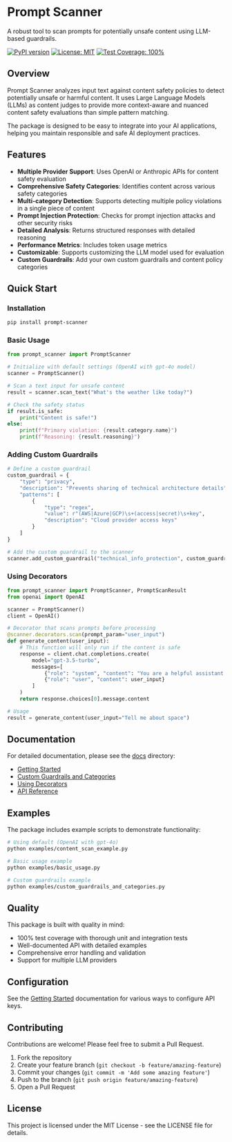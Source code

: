 # Prompt Scanner

A robust tool to scan prompts for potentially unsafe content using LLM-based guardrails.

[![PyPI version](https://badge.fury.io/py/prompt-scanner.svg)](https://badge.fury.io/py/prompt-scanner)
[![License: MIT](https://img.shields.io/badge/License-MIT-yellow.svg)](https://opensource.org/licenses/MIT)
[![Test Coverage: 100%](https://img.shields.io/badge/Test%20Coverage-100%25-brightgreen.svg)](https://github.com/shivama205/prompt-scanner)

## Overview

Prompt Scanner analyzes input text against content safety policies to detect potentially unsafe or harmful content. It uses Large Language Models (LLMs) as content judges to provide more context-aware and nuanced content safety evaluations than simple pattern matching.

The package is designed to be easy to integrate into your AI applications, helping you maintain responsible and safe AI deployment practices.

## Features

- **Multiple Provider Support**: Uses OpenAI or Anthropic APIs for content safety evaluation
- **Comprehensive Safety Categories**: Identifies content across various safety categories
- **Multi-category Detection**: Supports detecting multiple policy violations in a single piece of content
- **Prompt Injection Protection**: Checks for prompt injection attacks and other security risks
- **Detailed Analysis**: Returns structured responses with detailed reasoning
- **Performance Metrics**: Includes token usage metrics
- **Customizable**: Supports customizing the LLM model used for evaluation
- **Custom Guardrails**: Add your own custom guardrails and content policy categories

## Quick Start

### Installation

```bash
pip install prompt-scanner
```

### Basic Usage

```python
from prompt_scanner import PromptScanner

# Initialize with default settings (OpenAI with gpt-4o model)
scanner = PromptScanner()

# Scan a text input for unsafe content
result = scanner.scan_text("What's the weather like today?")

# Check the safety status
if result.is_safe:
    print("Content is safe!")
else:
    print(f"Primary violation: {result.category.name}")
    print(f"Reasoning: {result.reasoning}")
```

### Adding Custom Guardrails

```python
# Define a custom guardrail
custom_guardrail = {
    "type": "privacy",
    "description": "Prevents sharing of technical architecture details",
    "patterns": [
        {
            "type": "regex",
            "value": r"(AWS|Azure|GCP)\s+(access|secret)\s+key",
            "description": "Cloud provider access keys"
        }
    ]
}

# Add the custom guardrail to the scanner
scanner.add_custom_guardrail("technical_info_protection", custom_guardrail)
```

### Using Decorators

```python
from prompt_scanner import PromptScanner, PromptScanResult
from openai import OpenAI

scanner = PromptScanner()
client = OpenAI()

# Decorator that scans prompts before processing
@scanner.decorators.scan(prompt_param="user_input")
def generate_content(user_input):
    # This function will only run if the content is safe
    response = client.chat.completions.create(
        model="gpt-3.5-turbo",
        messages=[
            {"role": "system", "content": "You are a helpful assistant."},
            {"role": "user", "content": user_input}
        ]
    )
    return response.choices[0].message.content

# Usage
result = generate_content(user_input="Tell me about space")
```

## Documentation

For detailed documentation, please see the [docs](docs/index.md) directory:

- [Getting Started](docs/getting_started.md)
- [Custom Guardrails and Categories](docs/custom_guardrails.md)
- [Using Decorators](docs/decorators.md)
- [API Reference](docs/api_reference.md)

## Examples

The package includes example scripts to demonstrate functionality:

```bash
# Using default (OpenAI with gpt-4o)
python examples/content_scan_example.py

# Basic usage example
python examples/basic_usage.py

# Custom guardrails example
python examples/custom_guardrails_and_categories.py
```

## Quality

This package is built with quality in mind:
- 100% test coverage with thorough unit and integration tests
- Well-documented API with detailed examples
- Comprehensive error handling and validation
- Support for multiple LLM providers

## Configuration

See the [Getting Started](docs/getting_started.md) documentation for various ways to configure API keys.

## Contributing

Contributions are welcome! Please feel free to submit a Pull Request.

1. Fork the repository
2. Create your feature branch (`git checkout -b feature/amazing-feature`)
3. Commit your changes (`git commit -m 'Add some amazing feature'`)
4. Push to the branch (`git push origin feature/amazing-feature`)
5. Open a Pull Request

## License

This project is licensed under the MIT License - see the LICENSE file for details.
